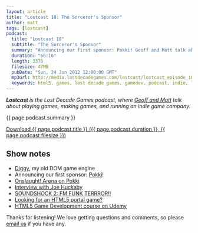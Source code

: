 ```yaml
---
layout: article
title: "Lostcast 18: The Sorceror's Sponsor"
author: matt
tags: [lostcast]
podcast:
  title: "Lostcast 18"
  subtitle: "The Sorceror's Sponsor"
  summary: "Announcing our first sponsor: Pokki! Geoff and Matt talk about how awesome HTML5 gaming is right now."
  duration: "56:16"
  length: 3376
  filesize: 47MB
  pubDate: "Sun, 24 Jun 2012 12:00:00 GMT"
  mp3url: http://media.lostdecadegames.com/lostcast/lostcast_episode_18_the_sorcerors_sponsor.mp3
  keywords: html5, games, lost decade games, gamedev, podcast, indie, lostcast
---
```

_**Lostcast** is the Lost Decade Games podcast, where [Geoff and Matt](/about/) talk about playing games, making games, and running an indie game company._

{{ page.podcast.summary }}

<a class="download-podcast" href="{{ page.podcast.mp3url }}">
	Download {{ page.podcast.title }} ({{ page.podcast.duration }}, {{ page.podcast.filesize }})
</a>

## Show notes

* [Diggy](http://www.lostdecadegames.com/diggy-open-source-javascript-game-engine-with/), my old DOM game engine
* Announcing our first sponsor: [Pokki](http://pokki.com/)!
* [Onslaught! Arena on Pokki](https://www.pokki.com/app/Onslaught-Arena)
* [Interview with Joe Huckaby](/lostcast-16-we-heart-huckaby/)
* [SOUNDSHOCK 2: FM FUNK TERRROR!!](http://ubiktune.org/releases/ubi044-various-artists-soundshock-2-fm-funk-terrror/)
* [Looking for an HTML5 portal game?](http://www.lostdecadegames.com/our-mobile-optimized-html5-game-lava-sword-is-looking-for-sponsors/)
* [HTML5 Game Development course on Udemy](http://www.udemy.com/html5-game-development)

Thanks for listening! We love getting questions and comments, so please [email us](mailto:hello@lostdecadegames.com) if you have any.
